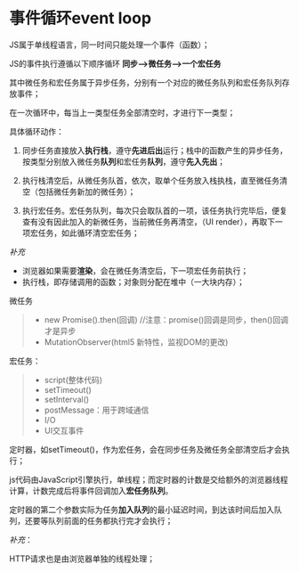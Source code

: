 # 事件循环event loop

JS属于单线程语言，同一时间只能处理一个事件（函数）；

JS的事件执行遵循以下顺序循环
**同步-->微任务-->一个宏任务**

其中微任务和宏任务属于异步任务，分别有一个对应的微任务队列和宏任务队列存放事件；

在一次循环中，每当上一类型任务全部清空时，才进行下一类型；

具体循环动作：

1. 同步任务直接放入**执行栈**，遵守**先进后出**运行；栈中的函数产生的异步任务，按类型分别放入微任务**队列**和宏任务**队列**，遵守**先入先出**；

2. 执行栈清空后，从微任务队首，依次，取单个任务放入栈执栈，直至微任务清空（包括微任务新加的微任务）；

3. 执行宏任务。宏任务队列，每次只会取队首的一项，该任务执行完毕后，便复查有没有因此加入的新微任务，当前微任务再清空，（UI render），再取下一项宏任务，如此循环清空宏任务；

*补充*

- 浏览器如果需要**渲染**，会在微任务清空后，下一项宏任务前执行；
- 执行栈，即存储调用的函数；对象则分配在堆中（一大块内存）；

微任务

> - new Promise().then(回调)        //注意：promise()回调是同步，then()回调才是异步
> - MutationObserver(html5 新特性，监视DOM的更改)

宏任务：

> - script(整体代码)
> - setTimeout()
> - setInterval()
> - postMessage：用于跨域通信
> - I/O
> - UI交互事件

定时器，如setTimeout()，作为宏任务，会在同步任务及微任务全部清空后才会执行；

js代码由JavaScript引擎执行，单线程；而定时器的计数是交给额外的浏览器线程计算，计数完成后将事件回调加入**宏任务队列**。

定时器的第二个参数实际为任务**加入队列**的最小延迟时间，到达该时间后加入队列，还要等队列前面的任务都执行完才会执行；

*补充*：

HTTP请求也是由浏览器单独的线程处理；
